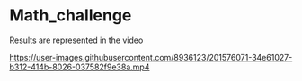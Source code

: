 # Math_challenge

Results are represented in the video

https://user-images.githubusercontent.com/8936123/201576071-34e61027-b312-414b-8026-037582f9e38a.mp4

